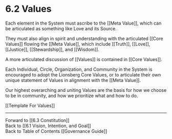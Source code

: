# 6.2 Values 
Each element in the System must ascribe to the [[Meta Value]], which can be articulated as something like Love and its Source. 

They must also align in spirit and understanding with the articulated [[Core Values]] flowing the [[Meta Value]], which include [[Truth]], [[Love]], [[Justice]], [[Stewardship]], and [[Wisdom]]. 

A more articulated discussion of [[Values]] is contained in [[Core Values]]. 

Each Individual, Circle, Organization, and Community in the System is encouraged to adopt the Lionsberg Core Values, or to articulate their own unique statement of Values in alignment with the [[Meta Value]]. 

Our highest overarching and uniting Values are the basis for how we choose to be in community, and how we prioritize what and how to do. 

[[Template For Values]] 

___

Forward to [[6.3 Constitution]]  
Back to [[6.1 Vision, Intention, and Goal]]      
Back to Table of Contents [[Governance Guide]]